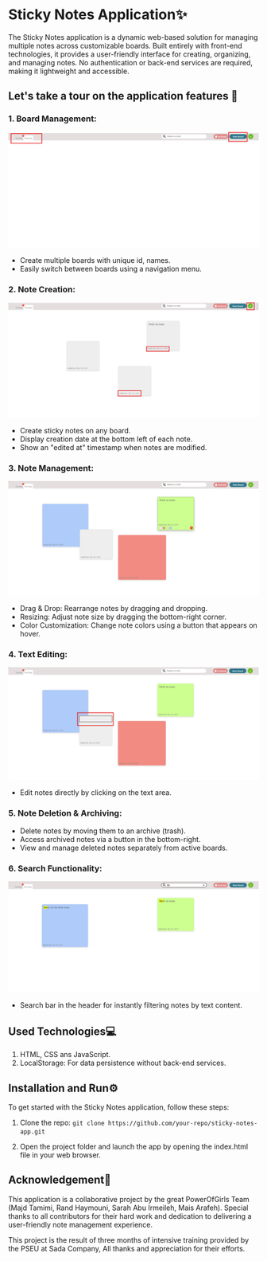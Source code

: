 # Sticky Notes Application✨ 
The Sticky Notes application is a dynamic web-based solution for managing multiple notes across customizable boards. Built entirely with front-end technologies, it provides a user-friendly interface for creating, organizing, and managing notes. No authentication or back-end services are required, making it lightweight and accessible. 
 
<!-- 👉 [Poduction version of app]()  -->
 
## Let's take a tour on the application features 🚀 
 
### 1. Board Management: 
![image](./images/Board%20Management.png) 
- Create multiple boards with unique id, names. 
- Easily switch between boards using a navigation menu. 
 
### 2. Note Creation: 
![image](./images/Note%20Creation.png) 
- Create sticky notes on any board. 
- Display creation date at the bottom left of each note. 
- Show an "edited at" timestamp when notes are modified. 
 
### 3. Note Management: 
![image](./images/Note%20Management.png) 
- Drag & Drop: Rearrange notes by dragging and dropping. 
- Resizing: Adjust note size by dragging the bottom-right corner. 
- Color Customization: Change note colors using a button that appears on hover. 
 
### 4. Text Editing: 
![image](./images/Text%20Editing.png) 
- Edit notes directly by clicking on the text area. 
 
### 5. Note Deletion & Archiving: 
<!-- ![image]() -->
- Delete notes by moving them to an archive (trash). 
- Access archived notes via a button in the bottom-right. 
- View and manage deleted notes separately from active boards. 
 
### 6.  Search Functionality: 
![image](./images/Search%20Functionality.png) 
- Search bar in the header for instantly filtering notes by text content. 
 
## Used Technologies💻 
1. HTML, CSS ans JavaScript. 
2. LocalStorage: For data persistence without back-end services. 
 
## Installation and Run⚙️ 
To get started with the Sticky Notes application, follow these steps: 
1. Clone the repo: 
   `git clone https://github.com/your-repo/sticky-notes-app.git`
 
2. Open the project folder and launch the app by opening the index.html file in your web browser. 
 
## Acknowledgement🤝 
This application is a collaborative project by the great PowerOfGirls Team (Majd Tamimi, Rand Haymouni, Sarah Abu Irmeileh, Mais Arafeh). Special thanks to all contributors for their hard work and dedication to delivering a user-friendly note management experience. 
 
This project is the result of three months of intensive training provided by the PSEU at Sada Company, All thanks and appreciation for their efforts.